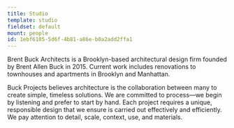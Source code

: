 ```yaml
---
title: Studio
template: studio
fieldset: default
mount: people
id: 1ebf6105-5d6f-4b81-a86e-b0a2add2ffa1
---
```

Brent Buck Architects is a Brooklyn-based architectural design firm founded by Brent Allen Buck in 2015. Current work includes renovations to townhouses and apartments in Brooklyn and Manhattan.

Buck Projects believes architecture is the collaboration between many to create simple, timeless solutions. We are committed to process—we begin by listening and prefer to start by hand. Each project requires a unique, responsible design that we ensure is carried out effectively and efficiently. We pay attention to detail, scale, context, use, and materials.
